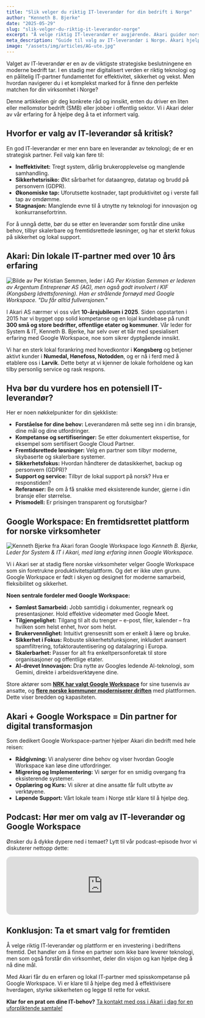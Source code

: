 ```yaml
---
title: "Slik velger du riktig IT-leverandør for din bedrift i Norge"
author: "Kenneth B. Bjerke"
date: "2025-05-29"
slug: "slik-velger-du-riktig-it-leverandor-norge"
excerpt: "Å velge riktig IT-leverandør er avgjørende. Akari guider norske SMB-er og offentlige virksomheter gjennom prosessen, og viser hvorfor Google Workspace er et smart valg. Få tips fra vår 10-årige erfaring."
meta_description: "Guide til valg av IT-leverandør i Norge. Akari hjelper SMB og offentlig sektor med IT-løsninger som Google Workspace. Lokal ekspertise og support."
image: "/assets/img/articles/AG-ute.jpg"
---
```


Valget av IT-leverandør er en av de viktigste strategiske beslutningene en moderne bedrift tar. I en stadig mer digitalisert verden er riktig teknologi og en pålitelig IT-partner fundamentet for effektivitet, sikkerhet og vekst. Men hvordan navigerer du i et komplekst marked for å finne den perfekte matchen for din virksomhet i Norge?

Denne artikkelen gir deg konkrete råd og innsikt, enten du driver en liten eller mellomstor bedrift (SMB) eller jobber i offentlig sektor. Vi i Akari deler av vår erfaring for å hjelpe deg å ta et informert valg.

## Hvorfor er valg av IT-leverandør så kritisk?

En god IT-leverandør er mer enn bare en leverandør av teknologi; de er en strategisk partner. Feil valg kan føre til:

* **Ineffektivitet:** Tregt system, dårlig brukeropplevelse og manglende samhandling.
* **Sikkerhetsrisiko:** Økt sårbarhet for dataangrep, datatap og brudd på personvern (GDPR).
* **Økonomiske tap:** Uforutsette kostnader, tapt produktivitet og i verste fall tap av omdømme.
* **Stagnasjon:** Manglende evne til å utnytte ny teknologi for innovasjon og konkurransefortrinn.

For å unngå dette, bør du se etter en leverandør som forstår dine unike behov, tilbyr skalerbare og fremtidsrettede løsninger, og har et sterkt fokus på sikkerhet og lokal support.

## Akari: Din lokale IT-partner med over 10 års erfaring

![Bilde av Per Kristian Semmen, leder i AG](/assets/img/articles/Per_Kristian_Semmen.jpg)
*Per Kristian Semmen er lederen av Argentum Entreprenør AS (AG), men også godt involvert i KIF (Kongsberg Idrettsforening). Han er strålende fornøyd med Google Workspace. "Du får alltid fullversjonen."*

I Akari AS nærmer vi oss vårt **10-årsjubileum i 2025**. Siden oppstarten i 2015 har vi bygget opp solid kompetanse og en lojal kundebase på rundt **300 små og store bedrifter, offentlige etater og kommuner**. Vår leder for System & IT, Kenneth B. Bjerke, har selv over et tiår med spesialisert erfaring med Google Workspace, noe som sikrer dyptgående innsikt.

Vi har en sterk lokal forankring med hovedkontor i **Kongsberg** og betjener aktivt kunder i **Numedal, Hønefoss, Notodden**, og er nå i ferd med å etablere oss i **Larvik**. Dette betyr at vi kjenner de lokale forholdene og kan tilby personlig service og rask respons.

## Hva bør du vurdere hos en potensiell IT-leverandør?

Her er noen nøkkelpunkter for din sjekkliste:

* **Forståelse for dine behov:** Leverandøren må sette seg inn i din bransje, dine mål og dine utfordringer.
* **Kompetanse og sertifiseringer:** Se etter dokumentert ekspertise, for eksempel som sertifisert Google Cloud Partner.
* **Fremtidsrettede løsninger:** Velg en partner som tilbyr moderne, skybaserte og skalerbare systemer.
* **Sikkerhetsfokus:** Hvordan håndterer de datasikkerhet, backup og personvern (GDPR)?
* **Support og service:** Tilbyr de lokal support på norsk? Hva er responstiden?
* **Referanser:** Be om å få snakke med eksisterende kunder, gjerne i din bransje eller størrelse.
* **Prismodell:** Er prisingen transparent og forutsigbar?

## Google Workspace: En fremtidsrettet plattform for norske virksomheter

![Kenneth Bjerke fra Akari foran Google Workspace logo](/assets/img/articles/Kenneth_Google_Workspace-6.jpg)
*Kenneth B. Bjerke, Leder for System & IT i Akari, med lang erfaring innen Google Workspace.*

Vi i Akari ser at stadig flere norske virksomheter velger Google Workspace som sin foretrukne produktivitetsplattform. Og det er ikke uten grunn. Google Workspace er født i skyen og designet for moderne samarbeid, fleksibilitet og sikkerhet.

**Noen sentrale fordeler med Google Workspace:**

* **Sømløst Samarbeid:** Jobb samtidig i dokumenter, regneark og presentasjoner. Hold effektive videomøter med Google Meet.
* **Tilgjengelighet:** Tilgang til alt du trenger – e-post, filer, kalender – fra hvilken som helst enhet, hvor som helst.
* **Brukervennlighet:** Intuitivt grensesnitt som er enkelt å lære og bruke.
* **Sikkerhet i Fokus:** Robuste sikkerhetsfunksjoner, inkludert avansert spamfiltrering, tofaktorautentisering og datalagring i Europa.
* **Skalerbarhet:** Passer for alt fra enkeltpersonforetak til store organisasjoner og offentlige etater.
* **AI-drevet Innovasjon:** Dra nytte av Googles ledende AI-teknologi, som Gemini, direkte i arbeidsverktøyene dine.

Store aktører som **[NRK har valgt Google Workspace](https://googleworkspace.akari.no/artikler/nrk-velger-google-workspace/)** for sine tusenvis av ansatte, og **[flere norske kommuner moderniserer driften](https://googleworkspace.akari.no/artikler/google-workspace-kommuner-offentlig-sektor/)** med plattformen. Dette viser bredden og kapasiteten.

## Akari + Google Workspace = Din partner for digital transformasjon

Som dedikert Google Workspace-partner hjelper Akari din bedrift med hele reisen:

* **Rådgivning:** Vi analyserer dine behov og viser hvordan Google Workspace kan løse dine utfordringer.
* **Migrering og Implementering:** Vi sørger for en smidig overgang fra eksisterende systemer.
* **Opplæring og Kurs:** Vi sikrer at dine ansatte får fullt utbytte av verktøyene.
* **Løpende Support:** Vårt lokale team i Norge står klare til å hjelpe deg.

## Podcast: Hør mer om valg av IT-leverandør og Google Workspace

Ønsker du å dykke dypere ned i temaet? Lytt til vår podcast-episode hvor vi diskuterer nettopp dette:

<iframe style="border-radius:12px" src="https://open.spotify.com/embed/episode/2GHDCvvOF5jid0GATekjP1?utm_source=generator" width="100%" height="152" frameBorder="0" allowfullscreen="" allow="autoplay; clipboard-write; encrypted-media; fullscreen; picture-in-picture" loading="lazy"></iframe>

## Konklusjon: Ta et smart valg for fremtiden

Å velge riktig IT-leverandør og plattform er en investering i bedriftens fremtid. Det handler om å finne en partner som ikke bare leverer teknologi, men som også forstår din virksomhet, deler din visjon og kan hjelpe deg å nå dine mål.

Med Akari får du en erfaren og lokal IT-partner med spisskompetanse på Google Workspace. Vi er klare til å hjelpe deg med å effektivisere hverdagen, styrke sikkerheten og legge til rette for vekst.

**Klar for en prat om dine IT-behov?** [Ta kontakt med oss i Akari i dag for en uforpliktende samtale!](/kontakt)

